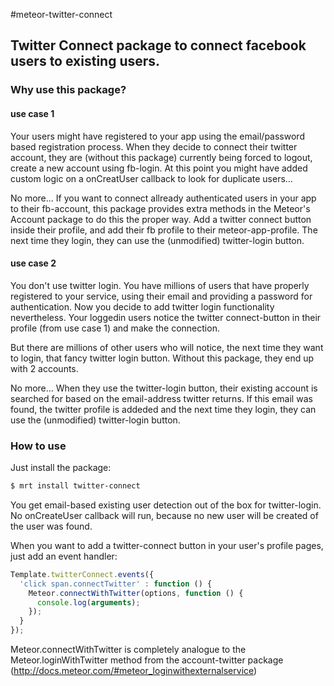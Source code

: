 #meteor-twitter-connect

## Twitter Connect package to connect facebook users to existing users.

### Why use this package?

#### use case 1
Your users might have registered to your app using the email/password based registration process. When they decide to connect their twitter account, they are (without this package) currently being forced to logout, create a new account using fb-login. At this point you might have added custom logic on a onCreatUser callback to look for duplicate users...

No more... If you want to connect allready authenticated users in your app to their fb-account, this package provides extra methods in the Meteor's Account package to do this the proper way. Add a twitter connect button inside their profile, and add their fb profile to their meteor-app-profile. The next time they login, they can use the (unmodified) twitter-login button.

#### use case 2
You don't use twitter login. You have millions of users that have properly registered to your service, using their email and providing a password for authentication. Now you decide to add twitter login functionality nevertheless. Your loggedin users notice the twitter connect-button in their profile (from use case 1) and make the connection.

But there are millions of other users who will notice, the next time they want to login, that fancy twitter login button. Without this package, they end up with 2 accounts.

No more... When they use the twitter-login button, their existing account is searched for based on the email-address twitter returns. If this email was found, the twitter profile is addeded and the next time they login, they can use the (unmodified) twitter-login button.

### How to use
Just install the package:
```bash
$ mrt install twitter-connect
```

You get email-based existing user detection out of the box for twitter-login. No onCreateUser callback will run, because no new user will be created of the user was found.

When you want to add a twitter-connect button in your user's profile pages, just add an event handler:

```javascript
Template.twitterConnect.events({
  'click span.connectTwitter' : function () {
    Meteor.connectWithTwitter(options, function () {
      console.log(arguments);
    });
  }
});
```

Meteor.connectWithTwitter is completely analogue to the Meteor.loginWithTwitter method from the account-twitter package (http://docs.meteor.com/#meteor_loginwithexternalservice)
